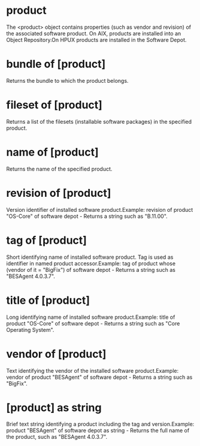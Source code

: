 # product

The &lt;product&gt; object contains properties (such as vendor and revision) of the associated software product. On AIX, products are installed into an Object Repository.On HPUX products are installed in the Software Depot.

# bundle of [product]

Returns the bundle to which the product belongs.

# fileset of [product]

Returns a list of the filesets (installable software packages) in the specified product.

# name of [product]

Returns the name of the specified product.

# revision of [product]

Version identifier of installed software product.Example: revision of product &quot;OS-Core&quot; of software depot - Returns a string such as &quot;B.11.00&quot;.

# tag of [product]

Short identifying name of installed software product. Tag is used as identifier in named product accessor.Example: tag of product whose (vendor of it = &quot;BigFix&quot;) of software depot - Returns a string such as &quot;BESAgent 4.0.3.7&quot;.

# title of [product]

Long identifying name of installed software product.Example: title of product &quot;OS-Core&quot; of software depot - Returns a string such as &quot;Core Operating System&quot;.

# vendor of [product]

Text identifying the vendor of the installed software product.Example: vendor of product &quot;BESAgent&quot; of software depot - Returns a string such as &quot;BigFix&quot;.

# [product] as string

Brief text string identifying a product including the tag and version.Example: product &quot;BESAgent&quot; of software depot as string - Returns the full name of the product, such as &quot;BESAgent 4.0.3.7&quot;.
